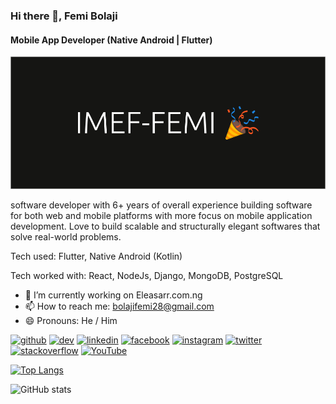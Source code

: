 ### Hi there 👋, Femi Bolaji
#### Mobile App Developer (Native Android | Flutter)
![Mobile App Developer (Native Android | Flutter)](https://raw.githubusercontent.com/IMEF-FEMI/imef-femi/main/banner.png)

software developer with 6+ years of overall experience building software for both web and mobile platforms with more focus on mobile application development. Love to build scalable and structurally elegant softwares that solve real-world problems.

Tech used: Flutter, Native Android (Kotlin)

Tech worked with: React, NodeJs, Django, MongoDB, PostgreSQL 

- 🔭 I’m currently working on Eleasarr.com.ng 
- 📫 How to reach me: bolajifemi28@gmail.com 
- 😄 Pronouns: He / Him 


[<img src='https://cdn.jsdelivr.net/npm/simple-icons@3.0.1/icons/github.svg' alt='github' height='40'>](https://github.com/imef-femi)  [<img src='https://cdn.jsdelivr.net/npm/simple-icons@3.0.1/icons/dev-dot-to.svg' alt='dev' height='40'>](https://dev.to/dev_femi)  [<img src='https://cdn.jsdelivr.net/npm/simple-icons@3.0.1/icons/linkedin.svg' alt='linkedin' height='40'>](https://www.linkedin.com/in/bolajifemi28/)  [<img src='https://cdn.jsdelivr.net/npm/simple-icons@3.0.1/icons/facebook.svg' alt='facebook' height='40'>](https://www.facebook.com/devfemi)  [<img src='https://cdn.jsdelivr.net/npm/simple-icons@3.0.1/icons/instagram.svg' alt='instagram' height='40'>](https://www.instagram.com/devfemi/)  [<img src='https://cdn.jsdelivr.net/npm/simple-icons@3.0.1/icons/twitter.svg' alt='twitter' height='40'>](https://twitter.com/dev_femi)  [<img src='https://cdn.jsdelivr.net/npm/simple-icons@3.0.1/icons/stackoverflow.svg' alt='stackoverflow' height='40'>](https://stackoverflow.com/users/20332317/imef)  [<img src='https://cdn.jsdelivr.net/npm/simple-icons@3.0.1/icons/youtube.svg' alt='YouTube' height='40'>](https://www.youtube.com/channel/https://www.youtube.com/channel/UCqf4ay9ShEZZRC2-YSonQXg)  

[![Top Langs](https://github-readme-stats.vercel.app/api/top-langs/?username=imef-femi)](https://github.com/anuraghazra/github-readme-stats)

![GitHub stats](https://github-readme-stats.vercel.app/api?username=imef-femi&show_icons=true)  

